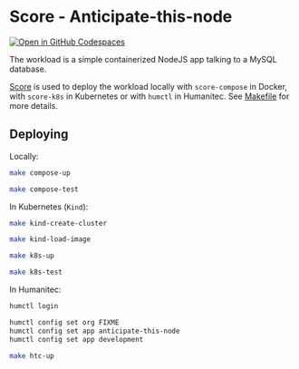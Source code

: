# Score - Anticipate-this-node

[![Open in GitHub Codespaces](https://github.com/codespaces/badge.svg)](https://codespaces.new/htc-kubecon-na-2024/anticipate-this-node)

The workload is a simple containerized NodeJS app talking to a MySQL database.

[Score](https://score.dev/) is used to deploy the workload locally with `score-compose` in Docker, with `score-k8s` in Kubernetes or with `humctl` in Humanitec. See [Makefile](Makefile) for more details.

## Deploying

Locally:
```bash
make compose-up

make compose-test
```

In Kubernetes (`Kind`):
```bash
make kind-create-cluster

make kind-load-image

make k8s-up

make k8s-test
```

In Humanitec:
```bash
humctl login

humctl config set org FIXME
humctl config set app anticipate-this-node
humctl config set app development

make htc-up
```